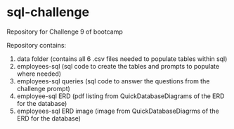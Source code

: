 # sql-challenge
Repository for Challenge 9 of bootcamp

Repository contains:
1. data folder (contains all 6 .csv files needed to populate tables within sql)
2. employees-sql (sql code to create the tables and prompts to populate where needed)
3. employees-sql queries (sql code to answer the questions from the challenge prompt)
4. employee-sql ERD (pdf listing from QuickDatabaseDiagrams of the ERD for the database)
5. employees-sql ERD image (image from QuickDatabaseDiagrms of the ERD for the database)

